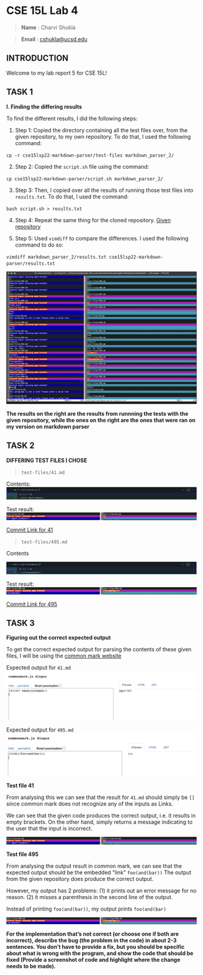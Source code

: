# CSE 15L Lab 4

> __Name__ : Charvi Shukla 

> __Email__ : cshukla@ucsd.edu 

## INTRODUCTION
Welcome to my lab report 5 for CSE 15L!


## TASK 1

**I. Finding the differing results**

To find the different results, I did the following steps:

1. Step 1: Copied the directory containing all the test files over, from the given repository, to my own repository. To do that, I used the following command:

`cp -r cse15lsp22-markdown-parser/test-files markdown_parser_2/`

2. Step 2: Copied the `script.sh` file using the command: 

`cp cse15lsp22-markdown-parser/script.sh markdown_parser_2/`

3. Step 3: Then, I copied over all the results of running those test files into `results.txt`. To do that, I used the command:

`bash script.sh > results.txt`

4. Step 4: Repeat the same thing for the cloned repository. [Given repository](https://github.com/nidhidhamnani/markdown-parser)

5. Step 5: Used `vimdiff` to compare the differences. I used the following command to do so:

`vimdiff markdown_parser_2/results.txt cse15lsp22-markdown-parser/results.txt`

![Image](res_compare%20.png)

**The results on the right are the results from runnning the tests with the given repository, while the ones on the right are the ones that were ran on my version on markdown parser**

## TASK 2 
**DIFFERING TEST FILES I CHOSE**

> `test-files/41.md`

Contents:
![Image](test41contents.png)

Test result: 
![Image](test41.png)

[Commit Link for 41](https://github.com/nidhidhamnani/markdown-parser/blob/main/test-files/41.md)


> `test-files/495.md`

Contents

![Image](test498contents.png)

Test result:
![Image](test495.png)

[Commit Link for 495](https://github.com/nidhidhamnani/markdown-parser/blob/main/test-files/495.md)

## TASK 3 

**Figuring out the correct expected output**

To get the correct expected output for parsing the contents of these given files, I will be using the [common mark website](https://spec.commonmark.org/dingus/)

Expected output for `41.md`
![Image](41_expected.png)

Expected output for `495.md`
![Image](495_expected.png)

**Test file 41**

From analysing this we can see that the result for `41.md` should simply be `[]` since common mark does not recognize any of the inputs as Links.

We can see that the given code produces the correct output, i.e. it results in empty brackets. On the other hand, simply returns a message indicating to the user that the input is incorrect. 

![Image](test41.png)

**Test file 495**

From analysing the output result in common mark, we can see that the expected output should be the embedded "link" `foo(and(bar))`
The output from the given repository does produce the correct output.

However, my output has 2 problems: (1) it prints out an error message for no reason. (2) it misses a parenthesis in the second line of the output. 

Instead of printing `foo(and(bar))`, my output prints `foo(and(bar)`

![Image](test495.png)




**For the implementation that’s not correct (or choose one if both are incorrect), describe the bug (the problem in the code) in about 2-3 sentences. You don’t have to provide a fix, but you should be specific about what is wrong with the program, and show the code that should be fixed (Provide a screenshot of code and highlight where the change needs to be made).**
